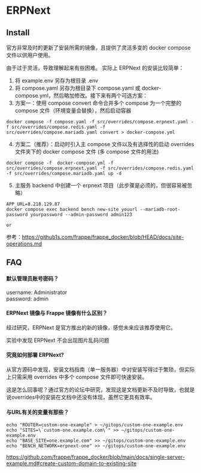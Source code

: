 # ERPNext

## Install

官方非常及时的更新了安装所需的镜像，且提供了灵活多变的 docker compose 文件以供用户使用。  

由于过于灵活，导致理解起来有些困难。 实际上 ERPNext 的安装比较简单：

1. 将 example.env 另存为根目录 .env
2. 将 compose.yaml 另存为根目录下 compose.yaml 或 docker-compose.yml，然后略加修改。接下来有两个可选方案：
3. 方案一：使用 compose convert 命令合并多个 compose 为一个完整的 compose 文件（环境变量会替换），然后启动容器
```
docker compose -f compose.yaml -f src/overrides/compose.erpnext.yaml -f src/overrides/compose.redis.yaml -f src/overrides/compose.mariadb.yaml convert > docker-compose.yml
```
4. 方案二（推荐）：启动时引入主 compose 文件以及有选择性的启动 overrides 文件夹下的 docker compose 文件 (多 compose 文件的用法)
```
docker compose -f  docker-compose.yml -f src/overrides/compose.erpnext.yaml -f src/overrides/compose.redis.yaml -f src/overrides/compose.mariadb.yaml up -d
```

5. 主服务 backend 中创建一个 erpnext 项目（此步骤是必须的，但很容易被忽略）
```
APP_URL=8.218.129.87
docker compose exec backend bench new-site youurl --mariadb-root-password yourpassword --admin-password admin123

or

```
参考：https://github1s.com/frappe/frappe_docker/blob/HEAD/docs/site-operations.md

## FAQ

#### 默认管理员账号密码？

username: Administrator  
password: admin

#### ERPNext 镜像与 Frappe 镜像有什么区别？

经过研究，ERPNext 是官方推出的新的镜像，感觉未来应该推荐使用它。

实验中发现 ERPNext  不会出现图片乱码问题

#### 究竟如何部署 ERPNext?

从官方源码中发现，安装文档指南（单一服务器）中对安装写得过于繁琐，但实际上只需采用 overrides 中多个  compose 文件即可快速安装。  

这是怎么回事呢？通过官方的论坛中研究，发现这是文档更新不及时导致，也就是说overrides中的安装在文档中还没有体现，虽然它更具有效率。  


#### 与URL有关的变量有那些？

```
echo "ROUTER=custom-one-example" > ~/gitops/custom-one-example.env
echo "SITES=\`custom-one.example.com\`" >> ~/gitops/custom-one-example.env
echo "BASE_SITE=one.example.com" >> ~/gitops/custom-one-example.env
echo "BENCH_NETWORK=erpnext-one" >> ~/gitops/custom-one-example.env
```

https://github.com/frappe/frappe_docker/blob/main/docs/single-server-example.md#create-custom-domain-to-existing-site